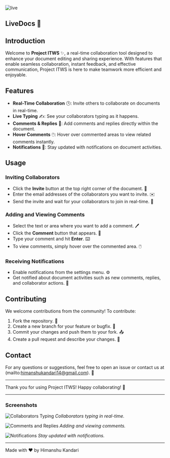 
![live](https://github.com/user-attachments/assets/82350a89-1efd-4987-822f-07f0752e7120)
## LiveDocs 📄
## Introduction

Welcome to **Project ITWS** ✨, a real-time collaboration tool designed to enhance your document editing and sharing experience. With features that enable seamless collaboration, instant feedback, and effective communication, Project ITWS is here to make teamwork more efficient and enjoyable.

## Features

- **Real-Time Collaboration** 🕒: Invite others to collaborate on documents in real-time.
- **Live Typing** ✍️: See your collaborators typing as it happens.
- **Comments & Replies** 💬: Add comments and replies directly within the document.
- **Hover Comments** 🖱️: Hover over commented areas to view related comments instantly.
- **Notifications** 🔔: Stay updated with notifications on document activities.

## Usage

### Inviting Collaborators
- Click the **Invite** button at the top right corner of the document. 📩
- Enter the email addresses of the collaborators you want to invite. ✉️
- Send the invite and wait for your collaborators to join in real-time. 🤝

### Adding and Viewing Comments
- Select the text or area where you want to add a comment. 🖊️
- Click the **Comment** button that appears. 💬
- Type your comment and hit **Enter**. ⌨️
- To view comments, simply hover over the commented area. 🖱️

### Receiving Notifications
- Enable notifications from the settings menu. ⚙️
- Get notified about document activities such as new comments, replies, and collaborator actions. 🔔

## Contributing

We welcome contributions from the community! To contribute:

1. Fork the repository. 🍴
2. Create a new branch for your feature or bugfix. 🌿
3. Commit your changes and push them to your fork. 📤
4. Create a pull request and describe your changes. 🚀



## Contact

For any questions or suggestions, feel free to open an issue or contact us at (mailto:himanshukandari14@gmail.com). 📧

---

Thank you for using Project ITWS! Happy collaborating! 🎉

---

### Screenshots

![Collaborators Typing](path/to/screenshot1.png)
*Collaborators typing in real-time.*

![Comments and Replies](path/to/screenshot2.png)
*Adding and viewing comments.*

![Notifications](path/to/screenshot3.png)
*Stay updated with notifications.*

---



Made with ❤️ by Himanshu Kandari

